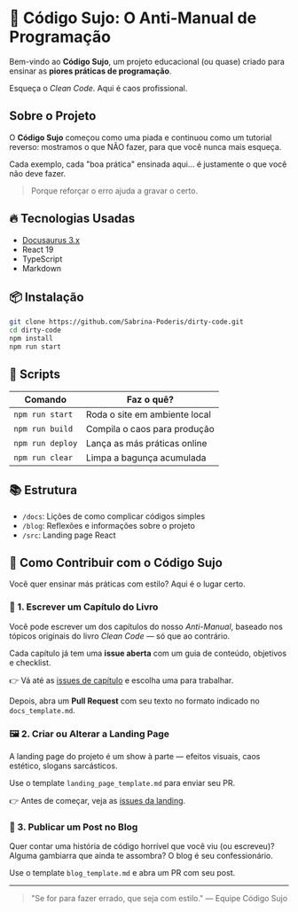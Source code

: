 # 🐴 Código Sujo: O Anti-Manual de Programação

Bem-vindo ao **Código Sujo**, um projeto educacional (ou quase) criado para ensinar as **piores práticas de programação**.

Esqueça o *Clean Code*. Aqui é caos profissional.

## Sobre o Projeto

O **Código Sujo** começou como uma piada e continuou como um tutorial reverso: mostramos o que NÃO fazer, para que você nunca mais esqueça.

Cada exemplo, cada "boa prática" ensinada aqui... é justamente o que você não deve fazer.

> Porque reforçar o erro ajuda a gravar o certo.

## 🔥 Tecnologias Usadas

- [Docusaurus 3.x](https://docusaurus.io/)
- React 19 
- TypeScript
- Markdown

## 📦 Instalação

```bash
git clone https://github.com/Sabrina-Poderis/dirty-code.git
cd dirty-code
npm install
npm run start
```

## 🚀 Scripts

| Comando           | Faz o quê?                      |
|-------------------|---------------------------------|
| `npm run start`   | Roda o site em ambiente local   |
| `npm run build`   | Compila o caos para produção    |
| `npm run deploy`  | Lança as más práticas online    |
| `npm run clear`   | Limpa a bagunça acumulada       |

## 📚 Estrutura

- `/docs`: Lições de como complicar códigos simples
- `/blog`: Reflexões e informações sobre o projeto
- `/src`: Landing page React

## 🤝 Como Contribuir com o Código Sujo

Você quer ensinar más práticas com estilo? Aqui é o lugar certo.

### 📘 1. **Escrever um Capítulo do Livro**

Você pode escrever um dos capítulos do nosso *Anti-Manual*, baseado nos tópicos originais do livro *Clean Code* — só que ao contrário.

Cada capítulo já tem uma **issue aberta** com um guia de conteúdo, objetivos e checklist.

👉 Vá até as [issues de capítulo](https://github.com/Sabrina-Poderis/dirty-code/issues) e escolha uma para trabalhar.

Depois, abra um **Pull Request** com seu texto no formato indicado no `docs_template.md`.

### 🖼️ 2. **Criar ou Alterar a Landing Page**

A landing page do projeto é um show à parte — efeitos visuais, caos estético, slogans sarcásticos.

Use o template `landing_page_template.md` para enviar seu PR.

👉 Antes de começar, veja as [issues da landing](https://github.com/Sabrina-Poderis/dirty-code/issues?q=label%3Alanding-page).

### 📯 3. **Publicar um Post no Blog**

Quer contar uma história de código horrível que você viu (ou escreveu)?
Alguma gambiarra que ainda te assombra?  O blog é seu confessionário.

Use o template `blog_template.md` e abra um PR com seu post.

---

> "Se for para fazer errado, que seja com estilo." — Equipe Código Sujo